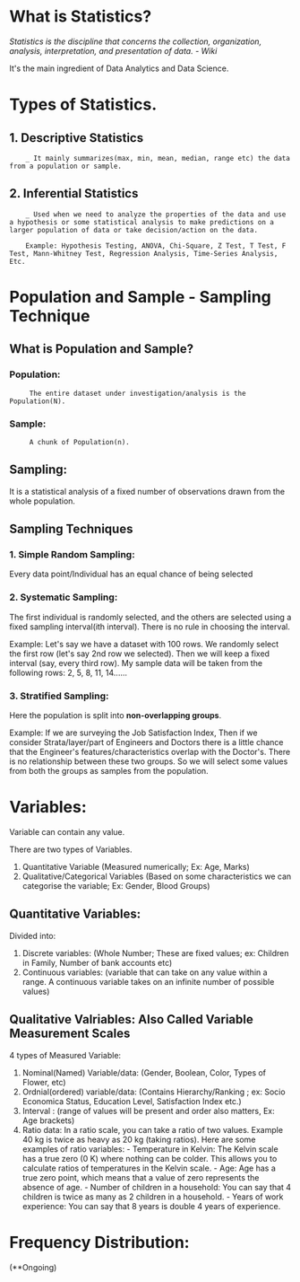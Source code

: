 # What is Statistics?

_Statistics is the discipline that concerns the collection, organization, analysis, interpretation, and presentation of data. - Wiki_

It's the main ingredient of Data Analytics and Data Science. 

# Types of Statistics.
  
  ## 1. Descriptive Statistics
        _ It mainly summarizes(max, min, mean, median, range etc) the data from a population or sample. 

  ## 2. Inferential Statistics
        _ Used when we need to analyze the properties of the data and use a hypothesis or some statistical analysis to make predictions on a larger population of data or take decision/action on the data. 
        
        Example: Hypothesis Testing, ANOVA, Chi-Square, Z Test, T Test, F Test, Mann-Whitney Test, Regression Analysis, Time-Series Analysis, Etc.


# Population and Sample - Sampling Technique

  ## What is Population and Sample?
  ### Population:
         The entire dataset under investigation/analysis is the Population(N).
  ### Sample:
         A chunk of Population(n).
  
## Sampling:
  It is a statistical analysis of a fixed number of observations drawn from the whole population.

## Sampling Techniques

### 1. Simple Random Sampling:
Every data point/Individual has an equal chance of being selected

### 2. Systematic Sampling:
The first individual is randomly selected, and the others are selected using a fixed sampling interval(ith interval). There is no rule in choosing the interval.

Example: Let's say we have a dataset with 100 rows. We randomly select the first row (let's say 2nd row we selected). Then we will keep a fixed interval (say, every third row). My sample data will be taken from the following rows: 2, 5, 8, 11, 14...... 

### 3. Stratified Sampling:
Here the population is split into **non-overlapping groups**.

Example: If we are surveying the Job Satisfaction Index, Then if we consider Strata/layer/part of Engineers and Doctors there is a little chance that the Engineer's features/characteristics overlap with the Doctor's. There is no relationship between these two groups. So we will select some values from both the groups as samples from the population.


# Variables:

Variable can contain any value. 

There are two types of Variables.
1. Quantitative Variable (Measured numerically; Ex: Age, Marks)
2. Qualitative/Categorical Variables (Based on some characteristics we can categorise the variable; Ex: Gender, Blood Groups)

## Quantitative Variables:

Divided into:
1. Discrete variables: (Whole Number; These are fixed values; ex: Children in Family, Number of bank accounts etc)
2. Continuous variables: (variable that can take on any value within a range. A continuous variable takes on an infinite number of possible values)

## Qualitative Valriables: Also Called Variable Measurement Scales

4 types of Measured Variable:
1. Nominal(Named) Variable/data: (Gender, Boolean, Color, Types of Flower, etc)
2. Ordnial(ordered) variable/data: (Contains Hierarchy/Ranking ; ex: Socio Economica Status, Education Level, Satisfaction Index etc.)
3. Interval : (range of values will be present and order also matters, Ex: Age brackets)
4. Ratio data: In a ratio scale, you can take a ratio of two values. Example 40 kg is twice as heavy as 20 kg (taking ratios).
    Here are some examples of ratio variables:
        -  Temperature in Kelvin: The Kelvin scale has a true zero (0 K) where nothing can be colder. This allows you to calculate ratios of temperatures in the Kelvin scale. 
        -  Age: Age has a true zero point, which means that a value of zero represents the absence of age. 
        -  Number of children in a household: You can say that 4 children is twice as many as 2 children in a household. 
        -  Years of work experience: You can say that 8 years is double 4 years of experience.

# Frequency Distribution:


(**Ongoing)



  
